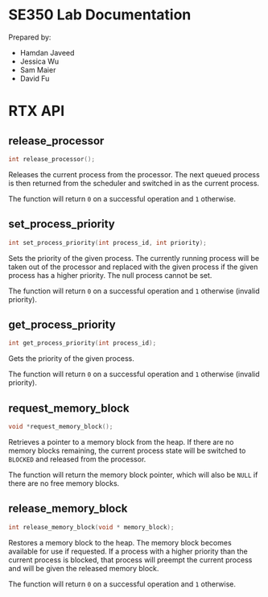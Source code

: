 # SE350 Lab Documentation

Prepared by:

* Hamdan Javeed
* Jessica Wu
* Sam Maier
* David Fu

# RTX API

## release_processor

```c
int release_processor();
```

Releases the current process from the processor. The next queued process is then returned from the scheduler and switched in as the current process.

The function will return `0` on a successful operation and `1` otherwise.

## set_process_priority

```c
int set_process_priority(int process_id, int priority);
```

Sets the priority of the given process. The currently running process will be taken out of the processor and replaced with the given process if the given process has a higher priority. The null process cannot be set.

The function will return `0` on a successful operation and `1` otherwise (invalid priority).

## get_process_priority

```c
int get_process_priority(int process_id);
```

Gets the priority of the given process.

The function will return `0` on a successful operation and `1` otherwise (invalid priority).

## request_memory_block

```c
void *request_memory_block();
```

Retrieves a pointer to a memory block from the heap. If there are no memory blocks remaining, the current process state will be switched to `BLOCKED` and released from the processor.

The function will return the memory block pointer, which will also be `NULL` if there are no free memory blocks.

## release_memory_block

```c
int release_memory_block(void * memory_block);
```

Restores a memory block to the heap. The memory block becomes available for use if requested. If a process with a higher priority than the current process is blocked, that process will preempt the current process and will be given the released memory block.

The function will return `0` on a successful operation and `1` otherwise.
